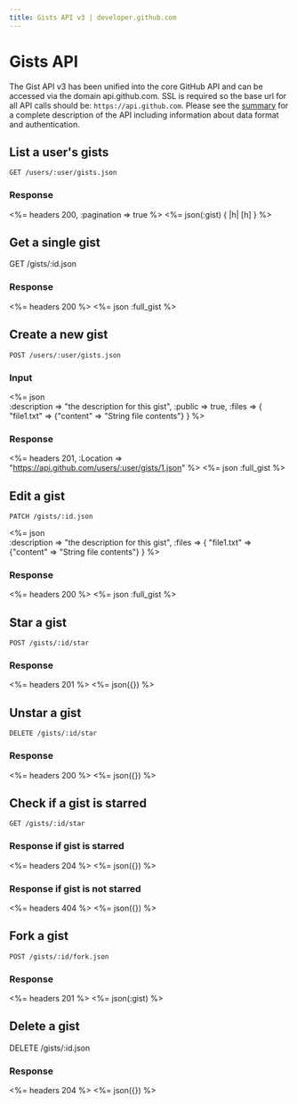 ```yaml
---
title: Gists API v3 | developer.github.com
---
```


# Gists API

The Gist API v3 has been unified into the core GitHub API and can be
accessed via the domain api.github.com. SSL is required so the base url
for all API calls should be: `https://api.github.com`.
Please see the [summary](/v3/) for a complete description of the API
including information about data format and authentication.

## List a user's gists

    GET /users/:user/gists.json

### Response

<%= headers 200, :pagination => true %>
<%= json(:gist) { |h| [h] } %>

## Get a single gist

   GET /gists/:id.json

### Response

<%= headers 200 %>
<%= json :full_gist %>

## Create a new gist

    POST /users/:user/gists.json

### Input

<%= json \
  :description => "the description for this gist",
  :public      => true,
  :files => {
    "file1.txt" => {"content" => "String file contents"}
  } %>

### Response

<%= headers 201,
      :Location => "https://api.github.com/users/:user/gists/1.json" %>
<%= json :full_gist %>

## Edit a gist

    PATCH /gists/:id.json

<%= json \
  :description => "the description for this gist",
  :files => {
    "file1.txt" => {"content" => "String file contents"}
  } %>

### Response

<%= headers 200 %>
<%= json :full_gist %>

## Star a gist

    POST /gists/:id/star

### Response

<%= headers 201 %>
<%= json({}) %>

## Unstar a gist

    DELETE /gists/:id/star

### Response

<%= headers 200 %>
<%= json({}) %>

## Check if a gist is starred

    GET /gists/:id/star

### Response if gist is starred

<%= headers 204 %>
<%= json({}) %>

### Response if gist is not starred

<%= headers 404 %>
<%= json({}) %>

## Fork a gist

    POST /gists/:id/fork.json

### Response

<%= headers 201 %>
<%= json(:gist) %>

## Delete a gist

   DELETE /gists/:id.json

### Response

<%= headers 204 %>
<%= json({}) %>
